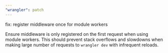 ```yaml
---
"wrangler": patch
---
```


fix: register middleware once for module workers

Ensure middleware is only registered on the first request when using module workers.
This should prevent stack overflows and slowdowns when making large number of requests to `wrangler dev` with infrequent reloads.

